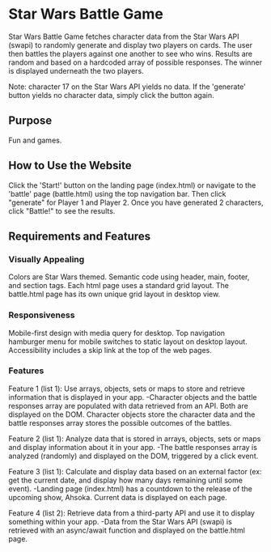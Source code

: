# Star Wars Battle Game

Star Wars Battle Game fetches character data from the Star Wars API (swapi) to randomly generate and display two players on cards. The user then battles the players against one another to see who wins. Results are random and based on a hardcoded array of possible responses. The winner is displayed underneath the two players.

Note: character 17 on the Star Wars API yields no data. If the 'generate' button yields no character data, simply click the button again.

## Purpose

Fun and games.

## How to Use the Website

Click the 'Start!' button on the landing page (index.html) or navigate to the 'battle' page (battle.html) using the top navigation bar. Then click "generate" for Player 1 and Player 2. Once you have generated 2 characters, click "Battle!" to see the results.

## Requirements and Features

### Visually Appealing

Colors are Star Wars themed.
Semantic code using header, main, footer, and section tags.
Each html page uses a standard grid layout. The battle.html page has its own unique grid layout in desktop view.

### Responsiveness

Mobile-first design with media query for desktop. Top navigation hamburger menu for mobile switches to static layout on desktop layout.
Accessibility includes a skip link at the top of the web pages.

### Features

Feature 1 (list 1): Use arrays, objects, sets or maps to store and retrieve information that is displayed in your app.
-Character objects and the battle responses array are populated with data retrieved from an API. Both are displayed on the DOM. Character objects store the character data and the battle responses array stores the possible outcomes of the battles.

Feature 2 (list 1): Analyze data that is stored in arrays, objects, sets or maps and display information about it in your app.
-The battle responses array is analyzed (randomly) and displayed on the DOM, triggered by a click event.

Feature 3 (list 1): Calculate and display data based on an external factor (ex: get the current date, and display how many days remaining until some event).
-Landing page (index.html) has a countdown to the release of the upcoming show, Ahsoka. Current data is displayed on each page.

Feature 4 (list 2): Retrieve data from a third-party API and use it to display something within your app.
-Data from the Star Wars API (swapi) is retrieved with an async/await function and displayed on the battle.html page.
